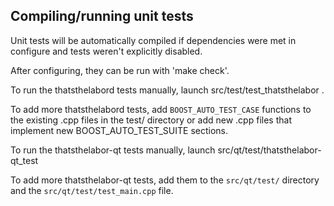 Compiling/running unit tests
------------------------------------

Unit tests will be automatically compiled if dependencies were met in configure
and tests weren't explicitly disabled.

After configuring, they can be run with 'make check'.

To run the thatsthelabord tests manually, launch src/test/test_thatsthelabor .

To add more thatsthelabord tests, add `BOOST_AUTO_TEST_CASE` functions to the existing
.cpp files in the test/ directory or add new .cpp files that
implement new BOOST_AUTO_TEST_SUITE sections.

To run the thatsthelabor-qt tests manually, launch src/qt/test/thatsthelabor-qt_test

To add more thatsthelabor-qt tests, add them to the `src/qt/test/` directory and
the `src/qt/test/test_main.cpp` file.
